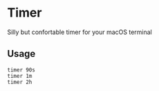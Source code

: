 # Timer
Silly but confortable timer for your macOS terminal

## Usage
```
timer 90s
timer 1m 
timer 2h
```



